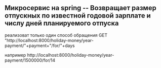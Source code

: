 Микросервис на spring --
Возвращает размер отпускных по известной годовой зарплате и числу дней планируемого отпуска
--
реализоват только один способ обращения
GET "http://localhost:8000/holiday-money/year-payment/"+payment+"/for/"+days

например http://localhost:8000/holiday-money/year-payment/1500000/for/14
